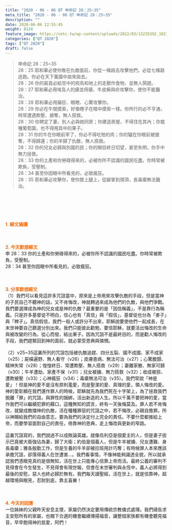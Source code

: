 ```yaml
---
title: "2020 - 06 - 06 QT 申命記 28：25~35"
meta_title: "2020 - 06 - 06 QT 申命記 28：25~35"
description: ""
date: 2020-06-06 12:55:45
weight: 8124
feature_image: https://cmtc.tw/wp-content/uploads/2022/03/15235392_10211799862337740_180693556567566654_o-1.webp
categories: ["QT 2020"]
tags: ["QT 2020"]
draft: false
---
```


<blockquote>申命記 28：25~35<br />
28：25 耶和華必使你敗在仇敵面前，你從一條路去攻擊他們，必從七條路逃跑。你必在天下萬國中拋來拋去。<br />
28：26 你的屍首必給空中的飛鳥和地上的走獸作食物，並無人鬨趕。<br />
28：27 耶和華必用埃及人的瘡並痔瘡、牛皮癬與疥攻擊你，使你不能醫治。<br />
28：28 耶和華必用癲狂、眼瞎、心驚攻擊你。<br />
28：29 你必在午間摸索，好像瞎子在暗中摸索一樣。你所行的必不亨通，時常遭遇欺壓、搶奪，無人搭救。<br />
28：30 你聘定了妻，別人必與她同房；你建造房屋，不得住在其內；你栽種葡萄園，也不得用其中的果子。<br />
28：31 你的牛在你眼前宰了，你必不得吃牠的肉；你的驢在你眼前被搶奪，不得歸還；你的羊歸了仇敵，無人搭救。<br />
28：32 你的兒女必歸與別國的民；你的眼目終日切望，甚至失明，你手中無力拯救。<br />
28：33 你的土產和你勞碌得來的，必被你所不認識的國民吃盡。你時常被欺負，受壓制，<br />
28：34 甚至你因眼中所看見的，必致瘋狂。<br />
28：35 耶和華必攻擊你，使你膝上腿上，從腳掌到頭頂，長毒瘡無法醫治。</blockquote><br />
&nbsp;<br />
<br />
&nbsp;<br />
<br />
<span style="color: #ff6600;"><strong>1. </strong><strong>經文誦讀</strong></span><br />
<br />
<span style="color: #ff6600;"><strong> </strong></span><br />
<br />
<span style="color: #ff6600;"><strong>2. 今天默想</strong><strong>經文<br />
</strong></span>申 28：33 你的土產和你勞碌得來的，必被你所不認識的國民吃盡。你時常被欺負，受壓制。<br />
28：34 甚至你因眼中所看見的，必致瘋狂。<br />
<br />
&nbsp;<br />
<br />
<span style="color: #ff6600;"><strong>3. 分享默想經文<br />
</strong></span>（1）我們可以看見這許多咒詛當中，原來是上帝用來攻擊仇敵的手段，但是當神的子民自己不聽神的話，又不肯悔改，神就轉過來成為他們的仇敵，與他們爭戰。我們要選擇成為神的兒女或是神的仇敵？最重要的是「因信稱義」，不是靠行為稱義。只是許多基督徒不明白，信心也有「真信」與「假信」，基督徒也分為「麥子」與「稗子」。真信假信，我們一般人或許分不出來，耶穌說要使他們一起成長，在末世神要自己篩選分別出來。我們只能彼此勸勉，要信耶穌，就要活出悔改的生命與被改變的行為，從心而發，結出果子。因為咒詛不是最終目的，而是勸人悔改的手段，我們趕緊回到神的面前，就必蒙受恩典與憐憫。<br />
<br />
（2）v25~35這裏所列的咒詛包括被仇敵追趕、四分五裂、國不成國、家不成家（v25）；屍橫遍野、無人看守（v26）；皮膚患病、無法可治（v27）；心驚膽顫、精神失常（v28）；惶惶終日、常遭欺壓、無人搭救（v29）；妻離家散、無家可歸（v30）；牛羊遭劫、家產不保（v31）；兒女被擄、無力搭救（v32）；收成被掠、遭欺被壓（v33）；心神瘋狂（v34）；毒瘡無法可治（v35）。我們常說「神是愛」！但是神的愛不是沒有原則濫愛，而是聖潔的愛、真理的愛，領人悔改的愛。神的愛彰顯在我們還作罪人的時候，耶穌就先為我們死在十字架上，為了拯救我們脫離「罪」的咒詛，與罪性的捆綁，活出新造的人生。所以千萬不要把神的愛，當作我們可以繼續犯罪的藉口，這種無知的謊言，終有一天後悔莫及。罪人若不肯悔改，就變成敵擋神的仇敵，活在種種罪惡的咒詛之中，若不悔改，必親自擔罪。所以神賜給我們的自由意志，要為我們的決定付上完全的責任。不要什麼都推給上帝，而要學習面對自己的責任，倚靠神的恩典，走上悔改與更新的窄路。<br />
<br />
這裏咒詛寫的，我們說過不以成敗論英雄。就像烏利亞是個愛主的人，但是妻子拔示巴竟被大衛強佔為妻，歸了大衛；約伯是個義人，但是牛羊被擄、兒女遭難、身長毒瘡；雅各殷勤工作，但是生養的牛羊卻被拉班用計巧奪；有時候罪人本來應該承擔咒詛，卻落得義人在世遭害…。我們看事情，不像神能夠識透全貌，所以就承認我們憑眼見真的是很無知，活在世上只能專心信靠上帝而活。最終公義的審判不見得會在今生發生，不見得會有現世報，但會在末世審判與永恆中，義人必將得到最後的安慰，惡人也終必歸於無有。我們每天讀聖經，活在世上，就是信靠神，超越環境與眼見，忍耐到底，靠主喜樂！<br />
<br />
&nbsp;<br />
<br />
<span style="color: #ff6600;"><strong>4. 今天的回應<br />
</strong></span>一位姊妹的父親昨天安息主懷，家屬仍然決定要用傳統宗教儀式處理。我們禱告求主安慰所有的家屬，也賜下合適的機會繼續傳揚福音，讓整個家族都有機會聽見福音，早早飽得神的慈愛，阿們！<br />
<br />
&nbsp;
        
